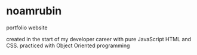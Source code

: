 # noamrubin
portfolio website

created in the start of my developer career with pure JavaScript HTML and CSS. 
practiced with Object Oriented programming
